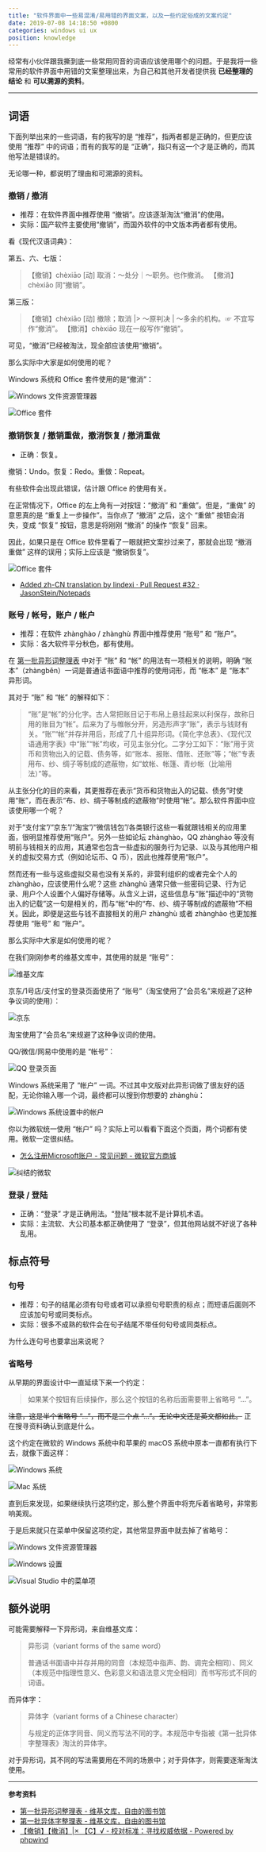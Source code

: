 ```yaml
---
title: "软件界面中一些易混淆/易用错的界面文案，以及一些约定俗成的文案约定"
date: 2019-07-08 14:18:50 +0800
categories: windows ui ux
position: knowledge
---
```


经常有小伙伴跟我撕到底一些常用同音的词语应该使用哪个的问题。于是我将一些常用的软件界面中用错的文案整理出来，为自己和其他开发者提供我 **已经整理的结论** 和 **可以溯源的资料**。

---

<div id="toc"></div>

## 词语

下面列举出来的一些词语，有的我写的是 “推荐”，指两者都是正确的，但更应该使用 “推荐” 中的词语；而有的我写的是 “正确”，指只有这一个才是正确的，而其他写法是错误的。

无论哪一种，都说明了理由和可溯源的资料。

### 撤销 / 撤消

* 推荐：在软件界面中推荐使用 “撤销”。应该逐渐淘汰“撤消”的使用。
* 实际：国产软件主要使用“撤销”，而国外软件的中文版本两者都有使用。

看《现代汉语词典》：

第五、六、七版：

> 【撤销】chèxiāo  [动] 取消：～处分｜～职务。也作撤消。
> 【撤消】chèxiāo  同“撤销”。 

第三版：

> 【撤销】chèxiāo  [动] 撤除；取消 |> ～原判决 | ～多余的机构。☞ 不宜写作“撤消”。
> 【撤消】chèxiāo  现在一般写作“撤销”。

可见，“撤消”已经被淘汰，现全部应该使用“撤销”。

那么实际中大家是如何使用的呢？

Windows 系统和 Office 套件使用的是“撤消”：

![Windows 文件资源管理器](/static/posts/2019-07-08-12-13-25.png)

![Office 套件](/static/posts/2019-07-08-12-17-27.png)

### 撤销恢复 / 撤销重做，撤消恢复 / 撤消重做

* 正确：恢复。

撤销：Undo。恢复：Redo。重做：Repeat。

有些软件会出现此错误，估计跟 Office 的使用有关。

在正常情况下，Office 的左上角有一对按钮：“撤消” 和 “重做”。但是，“重做” 的意思真的是 “重复上一步操作”。当你点了 “撤消” 之后，这个 “重做” 按钮会消失，变成 “恢复” 按钮，意思是将刚刚 “撤消” 的操作 “恢复” 回来。

因此，如果只是在 Office 软件里看了一眼就把文案抄过来了，那就会出现 “撤消重做” 这样的误用；实际上应该是 “撤销恢复”。

![Office 套件](/static/posts/2019-07-08-12-17-27.png)

- [Added zh-CN translation by lindexi · Pull Request #32 · JasonStein/Notepads](https://github.com/JasonStein/Notepads/pull/32#discussion_r300894925)

### 账号 / 帐号，账户 / 帐户

* 推荐：在软件 zhànghào / zhànghù 界面中推荐使用 “账号” 和 “账户”。
* 实际：各大软件平分秋色，都有使用。

在 [第一批异形词整理表](https://zh.wikisource.org/zh-hans/%E7%AC%AC%E4%B8%80%E6%89%B9%E5%BC%82%E5%BD%A2%E8%AF%8D%E6%95%B4%E7%90%86%E8%A1%A8) 中对于 “账” 和 “帐” 的用法有一项相关的说明，明确 “账本”（zhàngběn）一词是普通话书面语中推荐的使用词形，而 “帐本” 是 “账本” 异形词。

其对于 “账” 和 “帐” 的解释如下：

> “账”是“帐”的分化字。古人常把账目记于布帛上悬挂起来以利保存，故称日用的账目为“帐”。后来为了与帷帐分开，另造形声字“账”，表示与钱财有关。“账”“帐”并存并用后，形成了几十组异形词。《简化字总表》、《现代汉语通用字表》中“账”“帐”均收，可见主张分化。二字分工如下：“账”用于货币和货物出入的记载、债务等，如“账本、报账、借账、还账”等；“帐”专表用布、纱、绸子等制成的遮蔽物，如“蚊帐、帐篷、青纱帐（比喻用法）”等。

从主张分化的目的来看，其更推荐在表示“货币和货物出入的记载、债务”时使用“账”，而在表示“布、纱、绸子等制成的遮蔽物”时使用“帐”。那么软件界面中应该使用哪一个呢？

对于“支付宝”/“京东”/“淘宝”/“微信钱包”/各类银行这些一看就跟钱相关的应用里面，很明显推荐使用“账户”。另外一些如论坛 zhànghào，QQ zhànghào 等没有明前与钱相关的应用，其通常也包含一些虚拟的服务行为记录、以及与其他用户相关的虚拟交易方式（例如论坛币、Q 币），因此也推荐使用“账户”。

然而还有一些与这些虚拟交易也没有关系的，非营利组织的或者完全个人的 zhànghào，应该使用什么呢？这些 zhànghù 通常只做一些密码记录、行为记录、用户个人设置个人偏好存储等。从含义上讲，这些信息与“账”描述中的“货物出入的记载”这一句是相关的，而与“帐”中的“布、纱、绸子等制成的遮蔽物”不相关。因此，即便是这些与钱不直接相关的用户 zhànghù 或者 zhànghào 也更加推荐使用 “账号” 和 “账户”。

那么实际中大家是如何使用的呢？

在我们刚刚参考的维基文库中，其使用的就是 “账号”：

![维基文库](/static/posts/2019-07-08-11-40-43.png)

京东/1号店/支付宝的登录页面使用了 “账号”（淘宝使用了“会员名”来规避了这种争议词的使用）：

![京东](/static/posts/2019-07-08-11-44-19.png)

淘宝使用了“会员名”来规避了这种争议词的使用。

QQ/微信/网易中使用的是 “帐号”：

![QQ 登录页面](/static/posts/2019-07-08-11-42-51.png)

Windows 系统采用了 “帐户” 一词。不过其中文版对此异形词做了很友好的适配，无论你输入哪一个词，最终都可以搜到你想要的 zhànghù：

![Windows 系统设置中的帐户](/static/posts/2019-07-08-10-12-26.png)

你以为微软统一使用 “帐户” 吗？实际上可以看看下面这个页面，两个词都有使用。微软一定很纠结。

- [怎么注册Microsoft账户 - 常见问题 - 微软官方商城](https://www.microsoftstore.com.cn/support-and-help/account-faq/zhucemicrosoftzhanghu)

![纠结的微软](/static/posts/2019-07-08-13-47-11.png)

### 登录 / 登陆

* 正确：“登录” 才是正确用法。“登陆”根本就不是计算机术语。
* 实际：主流软、大公司基本都正确使用了 “登录”，但其他网站就不好说了各种乱用。

## 标点符号

### 句号

* 推荐：句子的结尾必须有句号或者可以承担句号职责的标点；而短语后面则不应该加句号或同类标点。
* 实际：很多不成熟的软件会在句子结尾不带任何句号或同类标点。

为什么连句号也要拿出来说呢？

### 省略号

从早期的界面设计中一直延续下来一个约定：

> 如果某个按钮有后续操作，那么这个按钮的名称后面需要带上省略号 “…”。

~~注意，这是半个省略号 “…”，而不是三个点 “...”。无论中文还是英文都如此。~~ 正在搜寻资料确认到底是什么。

这个约定在微软的 Windows 系统中和苹果的 macOS 系统中原本一直都有执行下去，就像下面这样：

![Windows 系统](/static/posts/2019-07-08-13-51-04.png)

![Mac 系统](/static/posts/2019-07-08-13-56-38.png)

直到后来发现，如果继续执行这项约定，那么整个界面中将充斥着省略号，非常影响美观。

于是后来就只在菜单中保留这项约定，其他常显界面中就去掉了省略号：

![Windows 文件资源管理器](/static/posts/2019-07-08-14-02-30.png)

![Windows 设置](/static/posts/2019-07-08-14-00-27.png)

![Visual Studio 中的菜单项](/static/posts/2019-07-08-14-04-13.png)

## 额外说明

可能需要解释一下异形词，来自维基文库：

> 异形词（variant forms of the same word）
> 
> 普通话书面语中并存并用的同音（本规范中指声、韵、调完全相同）、同义（本规范中指理性意义、色彩意义和语法意义完全相同）而书写形式不同的词语。

而异体字：

> 异体字（variant forms of a Chinese character）
> 
> 与规定的正体字同音、同义而写法不同的字。本规范中专指被《第一批异体字整理表》淘汰的异体字。

对于异形词，其不同的写法需要用在不同的场景中；对于异体字，则需要逐渐淘汰使用。

---

**参考资料**

- [第一批异形词整理表 - 维基文库，自由的图书馆](https://zh.wikisource.org/zh-hans/%E7%AC%AC%E4%B8%80%E6%89%B9%E5%BC%82%E5%BD%A2%E8%AF%8D%E6%95%B4%E7%90%86%E8%A1%A8)
- [第一批异体字整理表 - 维基文库，自由的图书馆](https://zh.wikisource.org/wiki/%E7%AC%AC%E4%B8%80%E6%89%B9%E5%BC%82%E4%BD%93%E5%AD%97%E6%95%B4%E7%90%86%E8%A1%A8)
- [【撤销】【撤消】|× 【C】√ - 校对标准：寻找权威依据 - Powered by phpwind](http://www.jiaodui.com/bbs/read.php?tid=9865)
